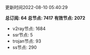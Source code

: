更新时间2022-08-10 05:40:29

**总订阅: 64**
**总节点: 7417**
**有效节点: 2072**
- v2ray节点: 1684
- ssr节点: 5
- trojan节点: 93
- ss节点: 290
